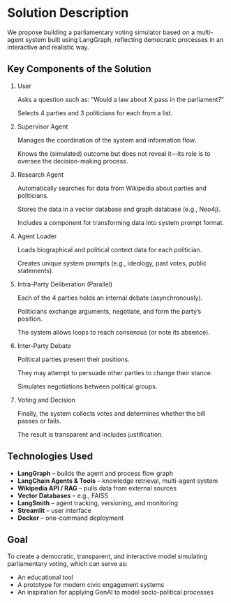 # Solution Description

We propose building a parliamentary voting simulator based on a multi-agent system built using LangGraph, reflecting democratic processes in an interactive and realistic way.

## Key Components of the Solution

1. User

    Asks a question such as: “Would a law about X pass in the parliament?”

    Selects 4 parties and 3 politicians for each from a list.

2. Supervisor Agent

    Manages the coordination of the system and information flow.

    Knows the (simulated) outcome but does not reveal it—its role is to oversee the decision-making process.

3. Research Agent

    Automatically searches for data from Wikipedia about parties and politicians.

    Stores the data in a vector database and graph database (e.g., Neo4j).

    Includes a component for transforming data into system prompt format.

4. Agent Loader

    Loads biographical and political context data for each politician.

    Creates unique system prompts (e.g., ideology, past votes, public statements).

5. Intra-Party Deliberation (Parallel)

    Each of the 4 parties holds an internal debate (asynchronously).

    Politicians exchange arguments, negotiate, and form the party’s position.

    The system allows loops to reach consensus (or note its absence).

6. Inter-Party Debate

    Political parties present their positions.

    They may attempt to persuade other parties to change their stance.

    Simulates negotiations between political groups.

7. Voting and Decision

    Finally, the system collects votes and determines whether the bill passes or fails.

    The result is transparent and includes justification.

## Technologies Used

- **LangGraph** – builds the agent and process flow graph
- **LangChain Agents & Tools** – knowledge retrieval, multi-agent system
- **Wikipedia API / RAG** – pulls data from external sources
- **Vector Databases** – e.g., FAISS
- **LangSmith** – agent tracking, versioning, and monitoring
- **Streamlit** – user interface
- **Docker** – one-command deployment

## Goal

To create a democratic, transparent, and interactive model simulating parliamentary voting, which can serve as:

- An educational tool
- A prototype for modern civic engagement systems
- An inspiration for applying GenAI to model socio-political processes
